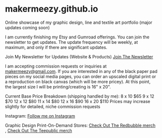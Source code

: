 # makermeezy.github.io

Online showcase of my graphic design, line and textile art portfolio (major updates coming soon)

I am currently finishing my Etsy and Gumroad offerings. You can join the newsletter to get updates.
The update frequency will be weekly, at maximum, and only if there are significant updates.

Join My Newsletter for Updates (Website & Products)
[Join The Newsletter](https://forms.gle/ABCqbN3Degmd4oyN8)

I am accepting commission requests or inquiries at makermeezy@gmail.com. If you are interested in any of the
black paper pad pieces on my social media pages, you can order an upscaled digital print or a reproduction
on black canvas (which will be more pricey). At this point, the largest size I will be printing/creating 
is 16" x 20".

Current Base Price Breakdown (shipping handled by me):
8 x 10	$65
9 x 12	$70
12 x 12	$80
11 x 14	$80
12 x 16	$90
16 x 20	$110
Prices may increase slightly for detailed, niche commission requests 

Instagram:
[Follow me on Instagram](https://www.instagram.com/makermeezy/)

Graphic Design Print-On-Demand Stores:
[Check Out The Redbubble merch](https://www.redbubble.com/people/makermeezy/shop) , [Check Out The Teepublic merch](https://www.teepublic.com/user/makermeezy)
